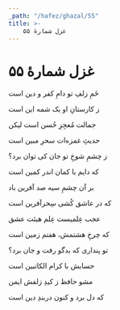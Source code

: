 ```yaml
---
_path: "/hafez/ghazal/55"
title: >-
    غزل شمارهٔ ۵۵
---
```

# غزل شمارهٔ ۵۵

<div class="b" id="bn1"><div class="m1"><p>خَمِ زلفِ تو دامِ کفر و دین است</p></div>
<div class="m2"><p>ز کارستانِ او یک شمه این است</p></div></div>
<div class="b" id="bn2"><div class="m1"><p>جمالت مُعجِزِ حُسن است لیکن</p></div>
<div class="m2"><p>حدیثِ غمزه‌ات سحرِ مبین است</p></div></div>
<div class="b" id="bn3"><div class="m1"><p>ز چشمِ شوخِ تو جان کی توان برد؟</p></div>
<div class="m2"><p>که دایم با کمان اندر کمین است</p></div></div>
<div class="b" id="bn4"><div class="m1"><p>بر آن چشمِ سیه صد آفرین باد</p></div>
<div class="m2"><p>که در عاشق کُشی سِحرآفرین است</p></div></div>
<div class="b" id="bn5"><div class="m1"><p>عجب عِلمیست عِلم هیئت عشق</p></div>
<div class="m2"><p>که چرخِ هشتمش، هفتم زمین است</p></div></div>
<div class="b" id="bn6"><div class="m1"><p>تو پنداری که بدگو رفت و جان برد؟</p></div>
<div class="m2"><p>حسابش با کرام الکاتبین است</p></div></div>
<div class="b" id="bn7"><div class="m1"><p>مشو حافظ ز کیدِ زلفش ایمن</p></div>
<div class="m2"><p>که دل برد و کنون دربندِ دین است</p></div></div>
